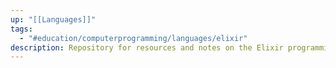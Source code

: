 ```yaml
---
up: "[[Languages]]"
tags:
  - "#education/computerprogramming/languages/elixir"
description: Repository for resources and notes on the Elixir programming language.
---
```

